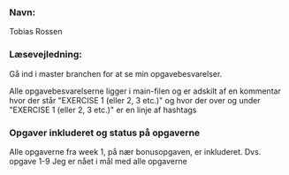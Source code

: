### Navn: 
Tobias Rossen


### Læsevejledning:
Gå ind i master branchen for at se min opgavebesvarelser. 

Alle opgavebesvarelserne ligger i main-filen og er adskilt af en kommentar 
hvor der står "EXERCISE 1 (eller 2, 3 etc.)" og hvor der over og under "EXERCISE 1 (eller 2, 3 etc.)" 
er en linje af hashtags 


### Opgaver inkluderet og status på opgaverne
Alle opgaverne fra week 1, på nær bonusopgaven, er inkluderet. Dvs. opgave 1-9
Jeg er nået i mål med alle opgaverne







